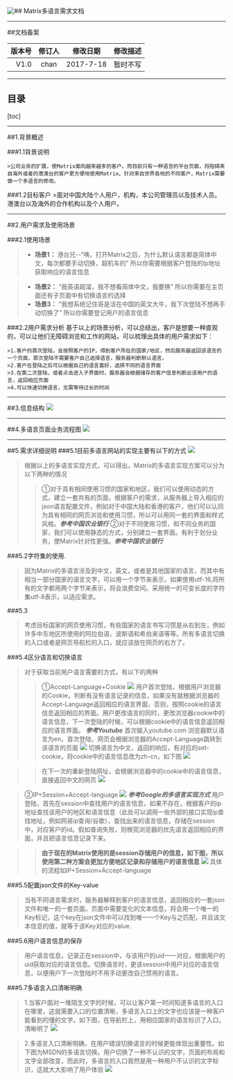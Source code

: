 ![# ](/assets/MSDN.jpg)# Matrix多语言需求文档

---
##文档备案

| 版本号 | 修订人| 修改日期 | 修改描述|
|-------:|:-----:|:--------:|:-------:|
|V1.0    |chan   |2017-7-18 |        暂时不写 |


----
## 目录
[toc]

----
##1.背景概述

###1.1背景说明

    >公司业务的扩展，使Matrix面向越来越多的客户。而目前只有一种语言的平台页面，将阻碍来自海外或者的港澳台的客户更方便地使用Matrix。针对来自世界各地的不同客户，Matrix需要做一个多语言的修改。
    
###1.2目标客户
    >面对中国大陆个人用户，机构，本公司管理员以及技术人员。港澳台以及海外的合作机构以及个人用户。
    
----
##2.用户需求及使用场景

###2.1使用场景
>* **场景1：**
港台兄--“咦，打开Matrix之后，为什么默认语言都是简体中文，每次都要手动切换，超机车的”
所以你需要根据客户登陆的Ip地址获取响应的语言信息

>* **场景2：**
“我英语超溜，我不想看简体中文，我要换”
所以你需要在主页面还有子页面中有切换语言的选择
>* **场景3：**
“我想系统记住哥是活在中国的英文大牛，我下次登陆不想再手动切换了”
所以你需要登记用户的语言信息

###2.2用户需求分析
基于以上的场景分析，可以总结出，客户是想要一种直观的，可以让他们无障碍浏览和工作的网站，可以梳理出具体的用户需求如下： 
![![](/assets/1503027180(1).jpg)](/assets/用户需求分析.jpg)

    >1.客户的首次登陆，会按照客户的IP，得到客户所在的国家/地区，然后服务器返回该语言的一个页面，首次登陆不需要客户自己选择语言，服务器判断默认语言。
    >2.客户在登陆之后可以根据自己的语言喜好，选择不同的语言界面
    >3.在第二次登陆，或者点击进入子界面时，服务器会根据储存的客户信息判断出该用户的语言，返回相应页面
    >4.可以快速切换语言，无需等待过长的时间
    
----

##3.信息结构
![](/assets/信息结构.jpg)

----

##4.多语言页面业务流程图
![](/assets/业务流程图.jpg)

----

##5.需求详细说明
###5.1目前多语言网站的实现主要有以下的方式
![](/assets/多语言的实现方式.jpg)

>根据以上的多语言实现方式，可以得出，Matrix的多语言实现方案可以分为以下两种的情况
>>①对于具有相同使用习惯的国家和地区，我们可以使用动态的方式，建立一套共有的页面，根据客户的需求，从服务器上导入相应的json语言配置文件，例如对于中国大陆和香港的客户，他们可以认同为具有相同的网页浏览和使用习惯，所以可以用同一套的界面和样式风格。***参考中国农业银行***
>>②对于不同使用习惯，和不同业务的国家，我们可以使用静态的方式，分别建立一套界面。有利于划分业务，使Matrix针对性更强。***参考中国农业银行***


###5.2字符集的使用.
>因为Matrix的多语言涉及到中文，英文，或者是其他国家的语言，而其中有相当一部分国家的语言文字，可以用一个字节来表示，如果使用utf-16,将所有的文字都用两个字节来表示，将会浪费空间。采用统一的可变长度的字符集utf-8表示，以适应需求。

###5.3
>考虑目标国家的网页使用习惯，有些国家的语言书写习惯是从右到左，例如许多中东地区所使用的阿拉伯语，波斯语和希伯来语等等。所有多语言切换的入口或者是网页导航栏的入口，就应该放在网页的右方了。

###5.4区分语言和切换语言
>对于获取当前用户语言需要的方式，有以下的两种
>>①Accept-Language+Cookie
![](/assets/aL+COOKIE.jpg)
用户首次登陆，根据用户浏览器的Cookie，判断有没有语言记录的信息，如果没有就根据浏览器的Accept-Language返回相应的语言界面，否则，按照cookie的语言信息返回相应的界面。用户更改语言的同时，更改浏览器cookie中的语言信息，下一次登陆的时候，可以根据cookie中的语言信息返回相应的语言界面。
***参考Youtube***
首次输入youtube.com
浏览器默认语言为en，首次登陆，网页会根据浏览器的Accept-Language跳转到该语言的页面
![](/assets/yotube_1.png)
切换语言为中文，返回的响应，有对应的set-cookie，将cookie中的语言信息改为zh-cn，如下图
![](/assets/youtube_4.png)

>>在下一次的重新登陆网址，会根据浏览器中的cookie中的语言信息，直接返回中文的网页
![](/assets/youtube_3.png)

>②IP+Session+Accept-language
![](/assets/ip+session+al.jpg)
***参考Google的多语言实现方式***
用户登陆，首先在session中查找用户的语言信息，如果不存在，根据客户的ip地址查找该用户的地区和语言信息（此处可以调用一些外部的接口实现ip查找地址，例如网易ip查询/谷歌），查找出来的语言信息，存储在session中，对应客户的id。假如查询失败，则根究浏览器的优先语言返回相应的界面，并且把语言信息记录下来。

>>**由于现在的Matrix使用的是session存储用户的信息，如下图，所以使用第二种方案会更加方便地区记录和存储用户的语言信息**
![](/assets/session.jpg)
具体的流程如IP+Session+Accept-language

###5.5配置json文件的Key-value
>当有不同语言需求时，服务器解释到客户的语言信息，返回相应的一套json文件和唯一的一套页面。页面中需要变化的文本信息，将会用一个唯一的Key标记，这个key在json文件中可以找到唯一一个Key与之匹配，并且该文本信息的值，就等于该Key对应的value.

###5.6用户语言信息的保存
>用户语言信息，记录正在session中，与该用户的uid一一对应，根据用户的uid获取对应的语言信息。切换语言时，更该session中用户对应的语言信息，以便用户下一次登陆时不用手动更改自己惯用的语言。

###5.7多语言入口清晰明确
>1.当客户面对一堆陌生文字的时候，可以让客户第一时间知道多语言的入口在哪里，这就需要入口的位置清晰，多语言入口上的文字也应该是一种客户能看到的懂的文字。如下图，在导航栏上，用相应国家的语言标识了入口，清晰明了
![](/assets/农行语言.jpg)

>2.多语言入口清晰明确，在用户错误切换语言的时候更能体现出重要性。如下图为MSDN的多语言切换。用户切换了一种不认识的文字，页面的布局和文字全部改变，而此时，多语言的入口竟然是用一种用户不认识的文字标识，这就大大影响了用户体验
![](/assets/MSDN.jpg)





